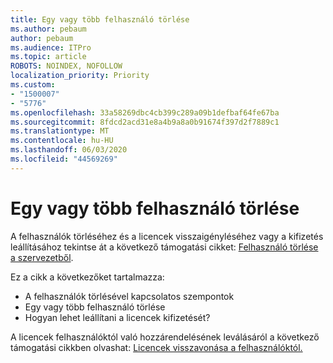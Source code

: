 ```yaml
---
title: Egy vagy több felhasználó törlése
ms.author: pebaum
author: pebaum
ms.audience: ITPro
ms.topic: article
ROBOTS: NOINDEX, NOFOLLOW
localization_priority: Priority
ms.custom:
- "1500007"
- "5776"
ms.openlocfilehash: 33a58269dbc4cb399c289a09b1defbaf64fe67ba
ms.sourcegitcommit: 8fdcd2acd31e8a4b9a8a0b91674f397d2f7889c1
ms.translationtype: MT
ms.contentlocale: hu-HU
ms.lasthandoff: 06/03/2020
ms.locfileid: "44569269"
---
```

# <a name="delete-one-or-more-users"></a>Egy vagy több felhasználó törlése

A felhasználók törléséhez és a licencek visszaigényléséhez vagy a kifizetés leállításához tekintse át a következő támogatási cikket: [Felhasználó törlése a szervezetből](https://docs.microsoft.com/microsoft-365/admin/add-users/delete-a-user?view=o365-worldwide).

Ez a cikk a következőket tartalmazza:

- A felhasználók törlésével kapcsolatos szempontok
- Egy vagy több felhasználó törlése
- Hogyan lehet leállítani a licencek kifizetését?

A licencek felhasználóktól való hozzárendelésének leválásáról a következő támogatási cikkben olvashat: [Licencek visszavonása a felhasználóktól.](https://docs.microsoft.com/microsoft-365/admin/manage/remove-licenses-from-users?view=o365-worldwide)